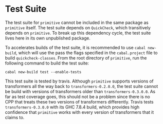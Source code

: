Test Suite
=======================

The test suite for `primitive` cannot be included in the same package
as `primitive` itself. The test suite depends on `QuickCheck`, which
transitively depends on `primitive`. To break up this dependency cycle,
the test suite lives here in its own unpublished package.

To accelerates builds of the test suite, it is recommended to use
`cabal new-build`, which will use the pass the flags specified in
the `cabal.project` file to build `quickcheck-classes`. From the
root directory of `primitive`, run the following command to build
the test suite:

    cabal new-build test --enable-tests

This test suite is tested by travis. Although `primitive` supports
versions of transformers all the way back to `transformers-0.2.0.0`,
the test suite cannot be build with versions of transformers older than
`transformers-0.3.0.0`.  As far as test coverage goes, this should not
be a problem since there is no CPP that treats these two versions of
transformers differently.  Travis tests `transformers-0.3.0.0` with
its GHC 7.8.4 build, which provides high confidence that `primitive`
works with every version of transformers that it claims to.

